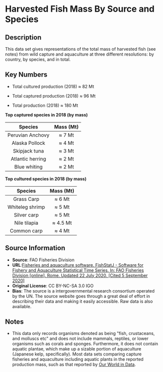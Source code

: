 # Harvested Fish Mass By Source and Species

## Description 
This data set gives representations of the total mass of harvested fish (see
notes) from wild capture and aquaculture at three different resolutions: by
country, by species, and in total.

## Key Numbers
* Total cultured production (2018) ≈ 82 Mt

* Total captured production (2018) ≈ 96 Mt

* Total production (2018) ≈ 180 Mt

**Top captured species in 2018 (by mass)**

| Species | Mass (Mt) |
| :--: | :--: |
| Peruvian Anchovy | ≈ 7 Mt |
| Alaska Pollock | ≈ 4 Mt |
| Skipjack tuna | ≈ 3 Mt |
| Atlantic herring | ≈ 2 Mt |
| Blue whiting | ≈ 2 Mt |


**Top cultured species in 2018 (by mass)**

| Species | Mass (Mt) |
| :--: | :--: |
| Grass Carp | ≈ 6 Mt | 
| Whiteleg shrimp | ≈ 5 Mt | 
| Silver carp | ≈ 5 Mt | 
| Nile tilapia | ≈ 4.5 Mt |
| Common carp | ≈ 4 Mt |

## Source Information
* **Source**: FAO Fisheries Division 
* **URL**:[Fisheries and aquaculture software. FishStatJ - Software for Fishery and Aquaculture Statistical Time Series. In: FAO Fisheries Division [online]. Rome. Updated 22 July 2020. [Cited 5 September 2020]](http://www.fao.org/fishery/)
* **Original License**: CC BY-NC-SA 3.0 IGO
* **Bias**: The source is a intergovernmental research consortium operated by
  the UN. The source website goes through a great deal of effort in describing
  their data and making it easily accessible. Raw data is also available. 

## Notes
* This data only records organisms denoted as being "fish, crustaceans, and molluscs  etc" and does not include mammals, reptiles, or lower organisms such as corals and sponges. Furthermore, it does not contain aquatic plantae, which make up a sizable portion of aquaculture (Japanese kelp, specifically). Most data sets comparing capture fisheries and aquaculture including aquatic plants in the reported production mass, such as that reported by [Our World in Data](https://ourworldindata.org/rise-of-aquaculture).

